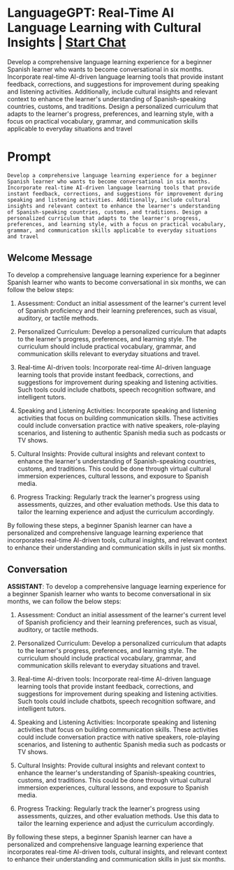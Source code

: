 

# LanguageGPT: Real-Time AI Language Learning with Cultural Insights | [Start Chat](https://gptcall.net/chat.html?data=%7B%22contact%22%3A%7B%22id%22%3A%228tYwVG_QedIy9uHf5zxOm%22%2C%22flow%22%3Atrue%7D%7D)
Develop a comprehensive language learning experience for a beginner Spanish learner who wants to become conversational in six months. Incorporate real-time AI-driven language learning tools that provide instant feedback, corrections, and suggestions for improvement during speaking and listening activities. Additionally, include cultural insights and relevant context to enhance the learner's understanding of Spanish-speaking countries, customs, and traditions. Design a personalized curriculum that adapts to the learner's progress, preferences, and learning style, with a focus on practical vocabulary, grammar, and communication skills applicable to everyday situations and travel

# Prompt

```
Develop a comprehensive language learning experience for a beginner Spanish learner who wants to become conversational in six months. Incorporate real-time AI-driven language learning tools that provide instant feedback, corrections, and suggestions for improvement during speaking and listening activities. Additionally, include cultural insights and relevant context to enhance the learner's understanding of Spanish-speaking countries, customs, and traditions. Design a personalized curriculum that adapts to the learner's progress, preferences, and learning style, with a focus on practical vocabulary, grammar, and communication skills applicable to everyday situations and travel
```

## Welcome Message
To develop a comprehensive language learning experience for a beginner Spanish learner who wants to become conversational in six months, we can follow the below steps:



1. Assessment: Conduct an initial assessment of the learner's current level of Spanish proficiency and their learning preferences, such as visual, auditory, or tactile methods.



2. Personalized Curriculum: Develop a personalized curriculum that adapts to the learner's progress, preferences, and learning style. The curriculum should include practical vocabulary, grammar, and communication skills relevant to everyday situations and travel.



3. Real-time AI-driven tools: Incorporate real-time AI-driven language learning tools that provide instant feedback, corrections, and suggestions for improvement during speaking and listening activities. Such tools could include chatbots, speech recognition software, and intelligent tutors.



4. Speaking and Listening Activities: Incorporate speaking and listening activities that focus on building communication skills. These activities could include conversation practice with native speakers, role-playing scenarios, and listening to authentic Spanish media such as podcasts or TV shows.



5. Cultural Insights: Provide cultural insights and relevant context to enhance the learner's understanding of Spanish-speaking countries, customs, and traditions. This could be done through virtual cultural immersion experiences, cultural lessons, and exposure to Spanish media.



6. Progress Tracking: Regularly track the learner's progress using assessments, quizzes, and other evaluation methods. Use this data to tailor the learning experience and adjust the curriculum accordingly.



By following these steps, a beginner Spanish learner can have a personalized and comprehensive language learning experience that incorporates real-time AI-driven tools, cultural insights, and relevant context to enhance their understanding and communication skills in just six months.

## Conversation

**ASSISTANT**: To develop a comprehensive language learning experience for a beginner Spanish learner who wants to become conversational in six months, we can follow the below steps:



1. Assessment: Conduct an initial assessment of the learner's current level of Spanish proficiency and their learning preferences, such as visual, auditory, or tactile methods.



2. Personalized Curriculum: Develop a personalized curriculum that adapts to the learner's progress, preferences, and learning style. The curriculum should include practical vocabulary, grammar, and communication skills relevant to everyday situations and travel.



3. Real-time AI-driven tools: Incorporate real-time AI-driven language learning tools that provide instant feedback, corrections, and suggestions for improvement during speaking and listening activities. Such tools could include chatbots, speech recognition software, and intelligent tutors.



4. Speaking and Listening Activities: Incorporate speaking and listening activities that focus on building communication skills. These activities could include conversation practice with native speakers, role-playing scenarios, and listening to authentic Spanish media such as podcasts or TV shows.



5. Cultural Insights: Provide cultural insights and relevant context to enhance the learner's understanding of Spanish-speaking countries, customs, and traditions. This could be done through virtual cultural immersion experiences, cultural lessons, and exposure to Spanish media.



6. Progress Tracking: Regularly track the learner's progress using assessments, quizzes, and other evaluation methods. Use this data to tailor the learning experience and adjust the curriculum accordingly.



By following these steps, a beginner Spanish learner can have a personalized and comprehensive language learning experience that incorporates real-time AI-driven tools, cultural insights, and relevant context to enhance their understanding and communication skills in just six months.

